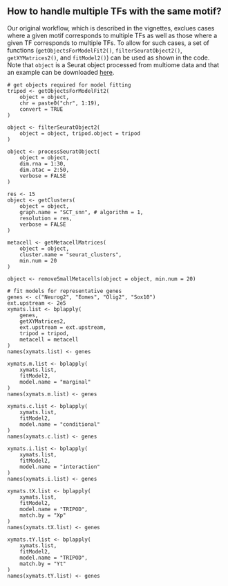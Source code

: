 ## How to handle multiple TFs with the same motif?
  
Our original workflow, which is described in the vignettes, exclues
cases where a given motif corresponds to multiple TFs as well as
those where a given TF corresponds to multiple TFs. 
To allow for such cases, a set of functions
(`getObjectsForModelFit2()`, `filterSeuratObject2()`, 
`getXYMatrices2()`, and `fitModel2()`) can be used as shown in the code.
Note that `object` is a Seurat object processed from multiome data and that an example can be 
downloaded [here](https://www.dropbox.com/s/4afi9rp4t5d5km0/e18.chromvar.rds?dl=0).

```
# get objects required for model fitting
tripod <- getObjectsForModelFit2(
    object = object,
    chr = paste0("chr", 1:19),
    convert = TRUE
)

object <- filterSeuratObject2(
    object = object, tripod.object = tripod
)

object <- processSeuratObject(
    object = object,
    dim.rna = 1:30,
    dim.atac = 2:50,
    verbose = FALSE
)

res <- 15
object <- getClusters(
    object = object,
    graph.name = "SCT_snn", # algorithm = 1,
    resolution = res,
    verbose = FALSE
)

metacell <- getMetacellMatrices(
    object = object,
    cluster.name = "seurat_clusters",
    min.num = 20
)

object <- removeSmallMetacells(object = object, min.num = 20)

# fit models for representative genes
genes <- c("Neurog2", "Eomes", "Olig2", "Sox10")
ext.upstream <- 2e5
xymats.list <- bplapply(
    genes,
    getXYMatrices2,
    ext.upstream = ext.upstream,
    tripod = tripod,
    metacell = metacell
)
names(xymats.list) <- genes

xymats.m.list <- bplapply(
    xymats.list,
    fitModel2,
    model.name = "marginal"
)
names(xymats.m.list) <- genes

xymats.c.list <- bplapply(
    xymats.list,
    fitModel2,
    model.name = "conditional"
)
names(xymats.c.list) <- genes

xymats.i.list <- bplapply(
    xymats.list,
    fitModel2,
    model.name = "interaction"
)
names(xymats.i.list) <- genes

xymats.tX.list <- bplapply(
    xymats.list,
    fitModel2,
    model.name = "TRIPOD",
    match.by = "Xp"
)
names(xymats.tX.list) <- genes

xymats.tY.list <- bplapply(
    xymats.list,
    fitModel2,
    model.name = "TRIPOD",
    match.by = "Yt"
)
names(xymats.tY.list) <- genes
```



